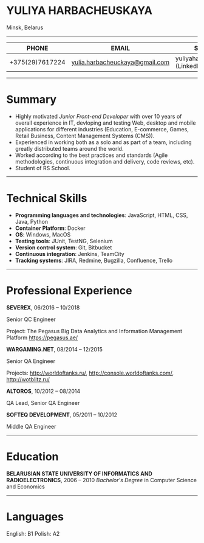 # YULIYA HARBACHEUSKAYA
Minsk, Belarus
***
| PHONE | EMAIL | SOCIALS  |
|---|---|---|
| +375(29)7617224 | yulia.harbacheuckaya@gmail.com  | yuliyaharbacheuskaya (LinkedIn)|
---
# Summary
* Highly motivated *Junior Front-end Developer* with over 10 years of overall experience in IT, devloping and testing Web, desktop and mobile applications for different industries (Education, E-commerce, Games, Retail Business, Content Management Systems (CMS)).
* Experienced in working both as a solo and as part of a team, including greatly distributed teams around the world.
* Worked according to the best practices and standards (Agile methodologies, continuous integration and delivery, code reviews, etc).
* Student of RS School.
---
# Technical Skills
* **Programming languages and technologies**: JavaScript, HTML, CSS, Java, Python
* **Container Platform**: Docker
* **OS**: Windows, MacOS
* **Testing tools**: JUnit, TestNG, Selenium
* **Version control system**: Git, Bitbucket
* **Continuous integration**: Jenkins, TeamCity 
* **Tracking systems**: JIRA, Redmine, Bugzilla, Confluence, Trello
---
# Professional Experience
**SEVEREX**, 06/2016 – 10/2018

Senior QC Engineer

Project: The Pegasus Big Data Analytics and Information Management Platform https://pegasus.ae/

**WARGAMING.NET**, 08/2014 – 12/2015

Senior QA Engineer

Projects: http://worldoftanks.ru/, http://console.worldoftanks.com/, http://wotblitz.ru/

**ALTOROS**, 10/2012 – 08/2014

QA Lead, Senior QA Engineer

**SOFTEQ DEVELOPMENT**, 05/2011 – 10/2012

Middle QA Engineer

---
# Education
**BELARUSIAN STATE UNIVERSITY OF INFORMATICS AND RADIOELECTRONICS**, 2006 – 2010
*Bachelor's Degree*
in Computer Science and Economics

---
# Languages
English: B1
Polish: A2
